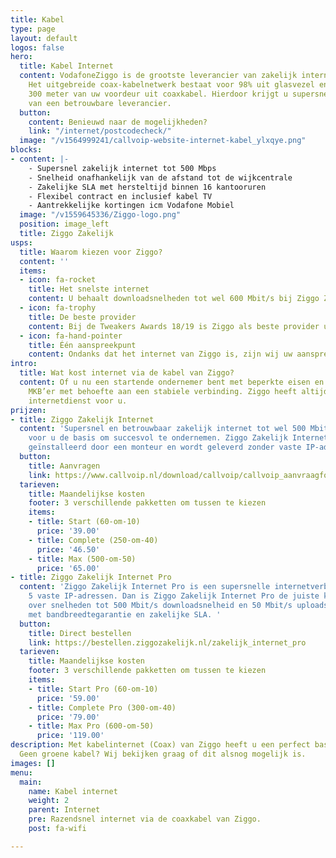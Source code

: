 ```yaml
---
title: Kabel
type: page
layout: default
logos: false
hero:
  title: Kabel Internet
  content: VodafoneZiggo is de grootste leverancier van zakelijk internet via de kabel.
    Het uitgebreide coax-kabelnetwerk bestaat voor 98% uit glasvezel en tot maximaal
    300 meter van uw voordeur uit coaxkabel. Hierdoor krijgt u supersnel internet
    van een betrouwbare leverancier.
  button:
    content: Benieuwd naar de mogelijkheden?
    link: "/internet/postcodecheck/"
  image: "/v1564999241/callvoip-website-internet-kabel_ylxqye.png"
blocks:
- content: |-
    - Supersnel zakelijk internet tot 500 Mbps
    - Snelheid onafhankelijk van de afstand tot de wijkcentrale
    - Zakelijke SLA met hersteltijd binnen 16 kantooruren
    - Flexibel contract en inclusief kabel TV
    - Aantrekkelijke kortingen icm Vodafone Mobiel
  image: "/v1559645336/Ziggo-logo.png"
  position: image_left
  title: Ziggo Zakelijk
usps:
  title: Waarom kiezen voor Ziggo?
  content: ''
  items:
  - icon: fa-rocket
    title: Het snelste internet
    content: U behaalt downloadsnelheden tot wel 600 Mbit/s bij Ziggo Zakelijk Pro.
  - icon: fa-trophy
    title: De beste provider
    content: Bij de Tweakers Awards 18/19 is Ziggo als beste provider uit de bus gekomen.
  - icon: fa-hand-pointer
    title: Één aanspreekpunt
    content: Ondanks dat het internet van Ziggo is, zijn wij uw aanspreekpunt.
intro:
  title: Wat kost internet via de kabel van Ziggo?
  content: Of u nu een startende ondernemer bent met beperkte eisen en wensen of een
    MKB’er met behoefte aan een stabiele verbinding. Ziggo heeft altijd een passende
    internetdienst voor u.
prijzen:
- title: Ziggo Zakelijk Internet
  content: 'Supersnel en betrouwbaar zakelijk internet tot wel 500 Mbit/s. Het is
    voor u de basis om succesvol te ondernemen. Ziggo Zakelijk Internet wordt kosteloos
    geïnstalleerd door een monteur en wordt geleverd zonder vaste IP-adressen. '
  button:
    title: Aanvragen
    link: https://www.callvoip.nl/download/callvoip/callvoip_aanvraagformulier_ziggo-connect-zzp.pdf
  tarieven:
    title: Maandelijkse kosten
    footer: 3 verschillende pakketten om tussen te kiezen
    items:
    - title: Start (60-om-10)
      price: '39.00'
    - title: Complete (250-om-40)
      price: '46.50'
    - title: Max (500-om-50)
      price: '65.00'
- title: Ziggo Zakelijk Internet Pro
  content: 'Ziggo Zakelijk Internet Pro is een supersnelle internetverbinding met
    5 vaste IP-adressen. Dan is Ziggo Zakelijk Internet Pro de juiste keuze. U beschikt
    over snelheden tot 500 Mbit/s downloadsnelheid en 50 Mbit/s uploadsnelheid, gecombineerd
    met bandbreedtegarantie en zakelijke SLA. '
  button:
    title: Direct bestellen
    link: https://bestellen.ziggozakelijk.nl/zakelijk_internet_pro
  tarieven:
    title: Maandelijkse kosten
    footer: 3 verschillende pakketten om tussen te kiezen
    items:
    - title: Start Pro (60-om-10)
      price: '59.00'
    - title: Complete Pro (300-om-40)
      price: '79.00'
    - title: Max Pro (600-om-50)
      price: '119.00'
description: Met kabelinternet (Coax) van Ziggo heeft u een perfect basis voor VoIP-telefonie.
  Geen groene kabel? Wij bekijken graag of dit alsnog mogelijk is.
images: []
menu:
  main:
    name: Kabel internet
    weight: 2
    parent: Internet
    pre: Razendsnel internet via de coaxkabel van Ziggo.
    post: fa-wifi

---
```

